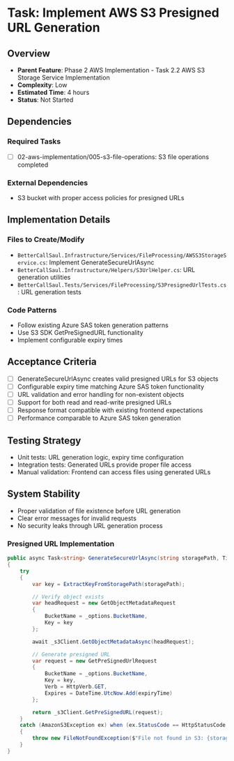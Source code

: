 # Task: Implement AWS S3 Presigned URL Generation

## Overview
- **Parent Feature**: Phase 2 AWS Implementation - Task 2.2 AWS S3 Storage Service Implementation
- **Complexity**: Low
- **Estimated Time**: 4 hours
- **Status**: Not Started

## Dependencies
### Required Tasks
- [ ] 02-aws-implementation/005-s3-file-operations: S3 file operations completed

### External Dependencies
- S3 bucket with proper access policies for presigned URLs

## Implementation Details
### Files to Create/Modify
- `BetterCallSaul.Infrastructure/Services/FileProcessing/AWSS3StorageService.cs`: Implement GenerateSecureUrlAsync
- `BetterCallSaul.Infrastructure/Helpers/S3UrlHelper.cs`: URL generation utilities
- `BetterCallSaul.Tests/Services/FileProcessing/S3PresignedUrlTests.cs`: URL generation tests

### Code Patterns
- Follow existing Azure SAS token generation patterns
- Use S3 SDK GetPreSignedURL functionality
- Implement configurable expiry times

## Acceptance Criteria
- [ ] GenerateSecureUrlAsync creates valid presigned URLs for S3 objects
- [ ] Configurable expiry time matching Azure SAS token functionality
- [ ] URL validation and error handling for non-existent objects
- [ ] Support for both read and read-write presigned URLs
- [ ] Response format compatible with existing frontend expectations
- [ ] Performance comparable to Azure SAS token generation

## Testing Strategy
- Unit tests: URL generation logic, expiry time configuration
- Integration tests: Generated URLs provide proper file access
- Manual validation: Frontend can access files using generated URLs

## System Stability
- Proper validation of file existence before URL generation
- Clear error messages for invalid requests
- No security leaks through URL generation process

### Presigned URL Implementation
```csharp
public async Task<string> GenerateSecureUrlAsync(string storagePath, TimeSpan expiryTime)
{
    try
    {
        var key = ExtractKeyFromStoragePath(storagePath);

        // Verify object exists
        var headRequest = new GetObjectMetadataRequest
        {
            BucketName = _options.BucketName,
            Key = key
        };

        await _s3Client.GetObjectMetadataAsync(headRequest);

        // Generate presigned URL
        var request = new GetPreSignedUrlRequest
        {
            BucketName = _options.BucketName,
            Key = key,
            Verb = HttpVerb.GET,
            Expires = DateTime.UtcNow.Add(expiryTime)
        };

        return _s3Client.GetPreSignedURL(request);
    }
    catch (AmazonS3Exception ex) when (ex.StatusCode == HttpStatusCode.NotFound)
    {
        throw new FileNotFoundException($"File not found in S3: {storagePath}");
    }
}
```